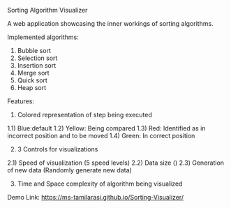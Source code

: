 Sorting Algorithm Visualizer

A web application showcasing the inner workings of sorting algorithms.

Implemented algorithms:

1) Bubble sort
2) Selection sort
3) Insertion sort
4) Merge sort
5) Quick sort
6) Heap sort

Features:

1) Colored representation of step being executed

  1.1) Blue:default
  1.2) Yellow: Being compared
  1.3) Red: Identified as in incorrect position and to be moved
  1.4) Green: In correct position

2) 3 Controls for visualizations

  2.1) Speed of visualization (5 speed levels)
  2.2) Data size ()
  2.3) Generation of new data (Randomly generate new data)

3) Time and Space complexity of algorithm being visualized

Demo Link: https://ms-tamilarasi.github.io/Sorting-Visualizer/
